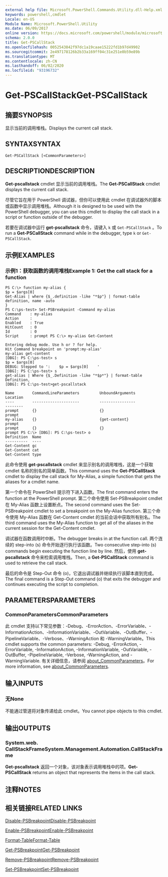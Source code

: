 ```yaml
---
external help file: Microsoft.PowerShell.Commands.Utility.dll-Help.xml
keywords: powershell,cmdlet
Locale: en-US
Module Name: Microsoft.PowerShell.Utility
ms.date: 06/09/2017
online version: https://docs.microsoft.com/powershell/module/microsoft.powershell.utility/get-pscallstack?view=powershell-6&WT.mc_id=ps-gethelp
schema: 2.0.0
title: Get-PSCallStack
ms.openlocfilehash: 0052543842f97dc1a19caae15222fd1b97d49902
ms.sourcegitcommit: 2e497178126b2b33a169ff04c31e251e0b59e89b
ms.translationtype: MT
ms.contentlocale: zh-CN
ms.lasthandoff: 06/02/2020
ms.locfileid: "93196732"
---
```

# <span data-ttu-id="d89f3-103">Get-PSCallStack</span><span class="sxs-lookup"><span data-stu-id="d89f3-103">Get-PSCallStack</span></span>

## <span data-ttu-id="d89f3-104">摘要</span><span class="sxs-lookup"><span data-stu-id="d89f3-104">SYNOPSIS</span></span>
<span data-ttu-id="d89f3-105">显示当前的调用堆栈。</span><span class="sxs-lookup"><span data-stu-id="d89f3-105">Displays the current call stack.</span></span>

## <span data-ttu-id="d89f3-106">SYNTAX</span><span class="sxs-lookup"><span data-stu-id="d89f3-106">SYNTAX</span></span>

```
Get-PSCallStack [<CommonParameters>]
```

## <span data-ttu-id="d89f3-107">DESCRIPTION</span><span class="sxs-lookup"><span data-stu-id="d89f3-107">DESCRIPTION</span></span>

<span data-ttu-id="d89f3-108">**Get-pscallstack** cmdlet 显示当前的调用堆栈。</span><span class="sxs-lookup"><span data-stu-id="d89f3-108">The **Get-PSCallStack** cmdlet displays the current call stack.</span></span>

<span data-ttu-id="d89f3-109">尽管它旨在用于 PowerShell 调试器，但你可以使用此 cmdlet 在调试器外的脚本或函数中显示调用堆栈。</span><span class="sxs-lookup"><span data-stu-id="d89f3-109">Although it is designed to be used with the PowerShell debugger, you can use this cmdlet to display the call stack in a script or function outside of the debugger.</span></span>

<span data-ttu-id="d89f3-110">若要在调试器中运行 **get-pscallstack** 命令，请键入 `k` 或 `Get-PSCallStack` 。</span><span class="sxs-lookup"><span data-stu-id="d89f3-110">To run a **Get-PSCallStack** command while in the debugger, type `k` or `Get-PSCallStack`.</span></span>

## <span data-ttu-id="d89f3-111">示例</span><span class="sxs-lookup"><span data-stu-id="d89f3-111">EXAMPLES</span></span>

### <span data-ttu-id="d89f3-112">示例1：获取函数的调用堆栈</span><span class="sxs-lookup"><span data-stu-id="d89f3-112">Example 1: Get the call stack for a function</span></span>

```
PS C:\> function my-alias {
$p = $args[0]
Get-Alias | where {$_.definition -like "*$p"} | format-table definition, name -auto
}
PS C:\ps-test> Set-PSBreakpoint -Command my-alias
Command    : my-alias
Action     :
Enabled    : True
HitCount   : 0
Id         : 0
Script     : prompt PS C:\> my-alias Get-Content

Entering debug mode. Use h or ? for help.
Hit Command breakpoint on 'prompt:my-alias'
my-alias get-content
[DBG]: PS C:\ps-test> s
$p = $args[0]
DEBUG: Stepped to ':    $p = $args[0]    '
[DBG]: PS C:\ps-test> s
get-alias | Where {$_.Definition -like "*$p*"} | format-table Definition,
[DBG]: PS C:\ps-test>get-pscallstack

Name        CommandLineParameters         UnboundArguments              Location
----        ---------------------         ----------------              --------
prompt      {}                            {}                            prompt
my-alias    {}                            {get-content}                 prompt
prompt      {}                            {}                            prompt PS C:\> [DBG]: PS C:\ps-test> o
Definition  Name
----------  ----
Get-Content gc
Get-Content cat
Get-Content type
```

<span data-ttu-id="d89f3-113">此命令使用 **get-pscallstack** cmdlet 来显示别名的调用堆栈，这是一个获取 cmdlet 名称的别名的简单函数。</span><span class="sxs-lookup"><span data-stu-id="d89f3-113">This command uses the **Get-PSCallStack** cmdlet to display the call stack for My-Alias, a simple function that gets the aliases for a cmdlet name.</span></span>

<span data-ttu-id="d89f3-114">第一个命令在 PowerShell 提示符下进入函数。</span><span class="sxs-lookup"><span data-stu-id="d89f3-114">The first command enters the function at the PowerShell prompt.</span></span>
<span data-ttu-id="d89f3-115">第二个命令使用 Set-PSBreakpoint cmdlet 在 My-Alias 函数上设置断点。</span><span class="sxs-lookup"><span data-stu-id="d89f3-115">The second command uses the Set-PSBreakpoint cmdlet to set a breakpoint on the My-Alias function.</span></span>
<span data-ttu-id="d89f3-116">第三个命令使用 My-Alias 函数在 Get-Content cmdlet 的当前会话中获取所有别名。</span><span class="sxs-lookup"><span data-stu-id="d89f3-116">The third command uses the My-Alias function to get all of the aliases in the current session for the Get-Content cmdlet.</span></span>

<span data-ttu-id="d89f3-117">调试器在函数调用时中断。</span><span class="sxs-lookup"><span data-stu-id="d89f3-117">The debugger breaks in at the function call.</span></span>
<span data-ttu-id="d89f3-118">两个连续的 step-into (s) 命令开始逐行执行该函数。</span><span class="sxs-lookup"><span data-stu-id="d89f3-118">Two consecutive step-into (s) commands begin executing the function line by line.</span></span>
<span data-ttu-id="d89f3-119">然后，使用 **get-pscallstack** 命令来检索调用堆栈。</span><span class="sxs-lookup"><span data-stu-id="d89f3-119">Then, a **Get-PSCallStack** command is used to retrieve the call stack.</span></span>

<span data-ttu-id="d89f3-120">最后的命令是 Step-Out 命令 (o)，它退出调试器并继续执行该脚本直到完成。</span><span class="sxs-lookup"><span data-stu-id="d89f3-120">The final command is a Step-Out command (o) that exits the debugger and continues executing the script to completion.</span></span>

## <span data-ttu-id="d89f3-121">PARAMETERS</span><span class="sxs-lookup"><span data-stu-id="d89f3-121">PARAMETERS</span></span>

### <span data-ttu-id="d89f3-122">CommonParameters</span><span class="sxs-lookup"><span data-stu-id="d89f3-122">CommonParameters</span></span>

<span data-ttu-id="d89f3-123">此 cmdlet 支持以下常见参数：-Debug、-ErrorAction、-ErrorVariable、-InformationAction、-InformationVariable、-OutVariable、-OutBuffer、-PipelineVariable、-Verbose、-WarningAction 和 -WarningVariable。</span><span class="sxs-lookup"><span data-stu-id="d89f3-123">This cmdlet supports the common parameters: -Debug, -ErrorAction, -ErrorVariable, -InformationAction, -InformationVariable, -OutVariable, -OutBuffer, -PipelineVariable, -Verbose, -WarningAction, and -WarningVariable.</span></span> <span data-ttu-id="d89f3-124">有关详细信息，请参阅 [about_CommonParameters](https://go.microsoft.com/fwlink/?LinkID=113216)。</span><span class="sxs-lookup"><span data-stu-id="d89f3-124">For more information, see [about_CommonParameters](https://go.microsoft.com/fwlink/?LinkID=113216).</span></span>

## <span data-ttu-id="d89f3-125">输入</span><span class="sxs-lookup"><span data-stu-id="d89f3-125">INPUTS</span></span>

### <span data-ttu-id="d89f3-126">无</span><span class="sxs-lookup"><span data-stu-id="d89f3-126">None</span></span>

<span data-ttu-id="d89f3-127">不能通过管道将对象传递给此 cmdlet。</span><span class="sxs-lookup"><span data-stu-id="d89f3-127">You cannot pipe objects to this cmdlet.</span></span>

## <span data-ttu-id="d89f3-128">输出</span><span class="sxs-lookup"><span data-stu-id="d89f3-128">OUTPUTS</span></span>

### <span data-ttu-id="d89f3-129">System.web. CallStackFrame</span><span class="sxs-lookup"><span data-stu-id="d89f3-129">System.Management.Automation.CallStackFrame</span></span>

<span data-ttu-id="d89f3-130">**Get-pscallstack** 返回一个对象，该对象表示调用堆栈中的项。</span><span class="sxs-lookup"><span data-stu-id="d89f3-130">**Get-PSCallStack** returns an object that represents the items in the call stack.</span></span>

## <span data-ttu-id="d89f3-131">注释</span><span class="sxs-lookup"><span data-stu-id="d89f3-131">NOTES</span></span>

## <span data-ttu-id="d89f3-132">相关链接</span><span class="sxs-lookup"><span data-stu-id="d89f3-132">RELATED LINKS</span></span>

[<span data-ttu-id="d89f3-133">Disable-PSBreakpoint</span><span class="sxs-lookup"><span data-stu-id="d89f3-133">Disable-PSBreakpoint</span></span>](Disable-PSBreakpoint.md)

[<span data-ttu-id="d89f3-134">Enable-PSBreakpoint</span><span class="sxs-lookup"><span data-stu-id="d89f3-134">Enable-PSBreakpoint</span></span>](Enable-PSBreakpoint.md)

[<span data-ttu-id="d89f3-135">Format-Table</span><span class="sxs-lookup"><span data-stu-id="d89f3-135">Format-Table</span></span>](Format-Table.md)

[<span data-ttu-id="d89f3-136">Get-PSBreakpoint</span><span class="sxs-lookup"><span data-stu-id="d89f3-136">Get-PSBreakpoint</span></span>](Get-PSBreakpoint.md)

[<span data-ttu-id="d89f3-137">Remove-PSBreakpoint</span><span class="sxs-lookup"><span data-stu-id="d89f3-137">Remove-PSBreakpoint</span></span>](Remove-PSBreakpoint.md)

[<span data-ttu-id="d89f3-138">Set-PSBreakpoint</span><span class="sxs-lookup"><span data-stu-id="d89f3-138">Set-PSBreakpoint</span></span>](Set-PSBreakpoint.md)
